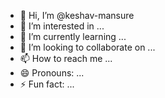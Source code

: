 - 👋 Hi, I’m @keshav-mansure
- 👀 I’m interested in ...
- 🌱 I’m currently learning ...
- 💞️ I’m looking to collaborate on ...
- 📫 How to reach me ...
- 😄 Pronouns: ...
- ⚡ Fun fact: ...

<!---
keshav-mansure/keshav-mansure is a ✨ special ✨ repository because its `README.md` (this file) appears on your GitHub profile.
You can click the Preview link to take a look at your changes.
--->

